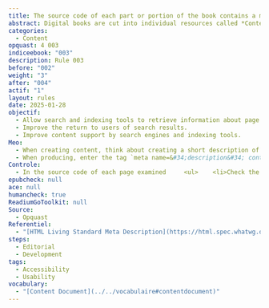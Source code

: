 ```yaml
---
title: The source code of each part or portion of the book contains a metadata that describes the content of the book
abstract: Digital books are cut into individual resources called *Content Document*. This decoupage represents the representation of specific editorial portions (one page, one chapter, etc. Each of these resources is contained in a file and must contain information in the source code to describe it or provide information about it. This reference relates to the metadata which, as its name indicates, allows to describe the page.
categories:
  - Content
opquast: 4 003
indiceebook: "003"
description: Rule 003
before: "002"
weight: "3"
after: "004"
actif: "1"
layout: rules
date: 2025-01-28
objectif:
  - Allow search and indexing tools to retrieve information about page content.
  - Improve the return to users of search results.
  - Improve content support by search engines and indexing tools.
Meo:
  - When creating content, think about creating a short description of each portion of the book
  - When producing, enter the tag `meta name=&#34;description&#34; content=&#34;&#34;`, or a specific element with the same function, with a description of the content.
Controle:
  - In the source code of each page examined     <ul>    <li>Check the meaning of the `&lt;meta name=&#34;description&#34; content=&#34;&#34; /&gt;` tag or an equivalent, for example, browser development tools.</li>    <li>Check that the text of this tag actually describes, the content of the page is specific or more manageable.</li>    </ul>
epubcheck: null
ace: null
humancheck: true
ReadiumGoToolkit: null
Source:
  - Opquast
Referentiel:
  - "[HTML Living Standard Meta Description](https://html.spec.whatwg.org/#meta-description)"
steps:
  - Editorial
  - Development
tags:
  - Accessibility
  - Usability
vocabulary: 
  - "[Content Document](../../vocabulaire#contentdocument)"
---
```

